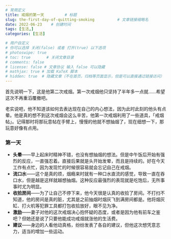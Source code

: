 ```yaml
---
# 常用定义
title: 戒烟的第一天         # 标题
slug: the-first-day-of-quitting-smoking          # 文章链接缩略名
date: 2022-06-23    # 创建时间
tags: [生活,]
categories: [生活]

# 用户自定义
# 你可以选择 关闭(false) 或者 打开(true) 以下选项
# photoswipe: true
# toc: true       # 关闭文章目录
# comments: false
# license: false # 文章协议 输入 false 可以隐藏
# mathjax: true # 加载 KaTeX 脚本
# hidden: true  # 隐藏文章（不在首页，归档等页面显示，但是可以直接通过链接访问）
---
```


首先说明一下，这是他第二次戒烟。第一次戒烟他只坚持了半年多一点就……希望这次不再重滔覆撤吧。

老实说吧，他不知道该如何去表达现在自己的内心想法，因为此时此刻的他头有点晕。他是真的想不到这次戒烟会这么辛苦，他第一次戒烟利用了一些道具，「戒烟帖」。记得那时将那玩意帖在手臂上，慢慢的他就不想抽烟了，现在细想一下，那玩意好像有点用。

### 第一天

- **头晕**——早上起床时精神不错，也没有想抽烟的想法。但是中午饭后开始有强烈的反应，一直强忍着。直接后果就是头开始发晕，而且是持续的。好在今天工作有点忙，因为发现忙的时候很容易就会忘记自己在戒烟。
- **流口水**——这个是真的烦，烟瘾来时就有一种口水直流的感觉，导致一直在吞口水，但是越是这样就越想抽烟。这种反应最强烈的表现就是吃饱后，无所事事时尤为明显。
- **收拾房间**——为了让自己不停下来，他今天很是认真的收拾了房间。不打扫不知道，他的房间是真的脏，尤其是之前抽烟时烟灰飞到满房间都是。他将烟灰缸、打火机等犯罪工具都打包收拾放好，眼不见为净。
- **激励**——妻子对他的这次戒烟决心抱怀疑的态度，或者是因为他有前车之鉴吧？但她还是说了只要他能成功戒烟就涨他的生活费。
- **建议**——身边的人看他动真格，纷纷发表了各自的建议，但他这次想凭意志力，适当的增加一些运动。


